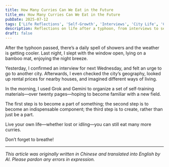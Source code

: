 ```yaml
---
title: How Many Curries Can We Eat in the Future
title_en: How Many Curries Can We Eat in the Future
pubDate: 2025-07-12
tags: ['Life Reflections', 'Self-Growth', 'Interviews', 'City Life', 'Curry', 'Thoughts']
description: Reflections on life after a typhoon, from interviews to self-training, and contemplating the many possibilities for the future.
draft: false
---
```


After the typhoon passed, there’s a daily spell of showers and the weather is getting cooler. Last night, I slept with the window open, lying on a bamboo mat, enjoying the night breeze.

Yesterday, I confirmed an interview for next Wednesday, and felt an urge to go to another city. Afterwards, I even checked the city’s geography, looked up rental prices for nearby houses, and imagined different ways of living.

In the morning, I used Grok and Gemini to organize a set of self-training materials—over twenty pages—hoping to become familiar with a new field.

The first step is to become a part of something; the second step is to become an indispensable component; the third step is to create, rather than just be a part.

Live your own life—whether lost or idling—you can still eat many more curries.

Don’t forget to breathe!

---

*This article was originally written in Chinese and translated into English by AI. Please pardon any errors in expression.*
